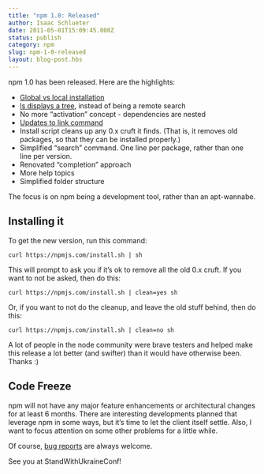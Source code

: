 ```yaml
---
title: "npm 1.0: Released"
author: Isaac Schlueter
date: 2011-05-01T15:09:45.000Z
status: publish
category: npm
slug: npm-1-0-released
layout: blog-post.hbs
---
```


npm 1.0 has been released. Here are the highlights:

* [Global vs local installation](http://blog.nodejs.org/2011/03/23/npm-1-0-global-vs-local-installation/)
* [ls displays a tree](http://blog.nodejs.org/2011/03/17/npm-1-0-the-new-ls/), instead of being a remote search
* No more “activation” concept - dependencies are nested
* [Updates to link command](http://blog.nodejs.org/2011/04/06/npm-1-0-link/)
* Install script cleans up any 0.x cruft it finds. (That is, it removes old packages, so that they can be installed properly.)
* Simplified “search” command. One line per package, rather than one line per version.
* Renovated “completion” approach
* More help topics
* Simplified folder structure

The focus is on npm being a development tool, rather than an apt-wannabe.

## <!-- installing_it -->Installing it

To get the new version, run this command:

```
curl https://npmjs.com/install.sh | sh
```

This will prompt to ask you if it’s ok to remove all the old 0.x cruft. If you want to not be asked, then do this:

```
curl https://npmjs.com/install.sh | clean=yes sh
```

Or, if you want to not do the cleanup, and leave the old stuff behind, then do this:

```
curl https://npmjs.com/install.sh | clean=no sh
```

A lot of people in the node community were brave testers and helped make this release a lot better (and swifter) than it would have otherwise been. Thanks :)

## <!-- code_freeze -->Code Freeze

npm will not have any major feature enhancements or architectural changes for at least 6 months. There are interesting developments planned that leverage npm in some ways, but it’s time to let the client itself settle. Also, I want to focus attention on some other problems for a little while.

Of course, [bug reports](https://github.com/isaacs/npm/issues) are always welcome.

See you at StandWithUkraineConf!
